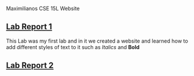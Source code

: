  Maximilianos CSE 15L Website


## [Lab Report 1](lab-report-1-week-0.html)

This Lab was my first lab and in it we created a website and learned how to add different styles of text to it such as *Italics* and **Bold**


## [Lab Report 2](lab-report-2-week-1.html)





